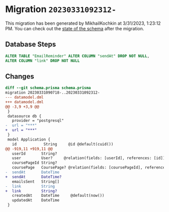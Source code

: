 # Migration `20230331092312-`

This migration has been generated by MikhailKochkin at 3/31/2023, 1:23:12 PM.
You can check out the [state of the schema](./schema.prisma) after the migration.

## Database Steps

```sql
ALTER TABLE "EmailReminder" ALTER COLUMN "sendAt" DROP NOT NULL,
ALTER COLUMN "link" DROP NOT NULL
```

## Changes

```diff
diff --git schema.prisma schema.prisma
migration 20230331090718-..20230331092312-
--- datamodel.dml
+++ datamodel.dml
@@ -3,9 +3,9 @@
 }
 datasource db {
   provider = "postgresql"
-  url = "***"
+  url = "***"
 }
 model Application {
   id            String     @id @default(cuid())
@@ -919,11 +919,11 @@
   userId       String?
   user         User?     @relation(fields: [userId], references: [id])
   coursePageId String?
   coursePage   CoursePage? @relation(fields: [coursePageId], references: [id])
-  sendAt       DateTime
+  sendAt       DateTime?
   emailsSent   String[]
-  link         String
+  link         String?
   createdAt    DateTime     @default(now())
   updatedAt    DateTime
 }
```


